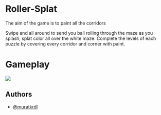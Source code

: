 
# Roller-Splat

The aim of the game is to paint all the corridors

Swipe and all around to send you ball rolling through the maze as you splash, splat color all over the white maze. Complete the levels of each puzzle by covering every corridor and corner with paint.


# Gameplay

<img src="--" width="auto">

## Authors

- [@muratkrdl](https://github.com/muratkrdl)

